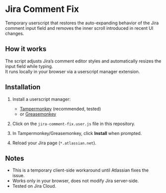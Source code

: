 # Jira Comment Fix

Temporary userscript that restores the auto-expanding behavior of the Jira comment input field and removes the inner scroll introduced in recent UI changes.

## How it works
The script adjusts Jira’s comment editor styles and automatically resizes the input field while typing.  
It runs locally in your browser via a userscript manager extension.

## Installation

1. Install a userscript manager:
   - [Tampermonkey](https://www.tampermonkey.net/) (recommended, tested)  
   - or [Greasemonkey](https://addons.mozilla.org/firefox/addon/greasemonkey/)

2. Click on the `jira-comment-fix.user.js` file in this repository.

3. In Tampermonkey/Greasemonkey, click **Install** when prompted.

4. Reload your Jira page (`*.atlassian.net`).

## Notes
- This is a temporary client-side workaround until Atlassian fixes the issue.
- Works only in your browser, does not modify Jira server-side.
- Tested on Jira Cloud.
